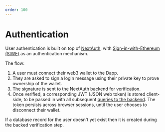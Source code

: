 ```yaml
---
order: 100
---
```


# Authentication

User authentication is built on top of [NextAuth](https://nextauth.com/), with [Sign-in-with-Ethereum (SIWE)](https://docs.login.xyz/) as an authentication mechanism. 

The flow:

1. A user must connect their web3 wallet to the Dapp. 
1. They are asked to sign a login message using their private key to prove ownership of the wallet.
1. The signature is sent to the NextAuth backend for verification.
1. Once verified, a corresponding JWT (JSON web token) is stored client-side, to be passed in with all subsequent [queries to the backend](../frontend/graphql.md). The token persists across browser sessions, until the user chooses to disconnect their wallet.

If a database record for the user doesn't yet exist then it is created during the backed verification step.
